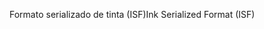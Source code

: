 <span data-ttu-id="a1f8a-101">Formato serializado de tinta (ISF)</span><span class="sxs-lookup"><span data-stu-id="a1f8a-101">Ink Serialized Format (ISF)</span></span>